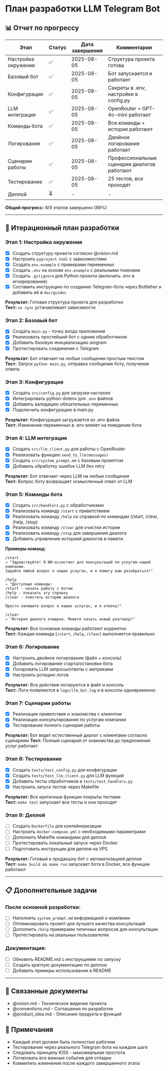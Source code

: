 # План разработки LLM Telegram Bot

## 📊 Отчет по прогрессу

| Этап | Статус | Дата завершения | Комментарии |
|------|--------|-----------------|-------------|
| Настройка окружения | ✅ | 2025-08-05 | Структура проекта готова |
| Базовый бот | ✅ | 2025-08-05 | Бот запускается и работает |
| Конфигурация | ✅ | 2025-08-05 | Секреты в .env, настройки в config.py |
| LLM интеграция | ✅ | 2025-08-05 | OpenRouter + GPT-4o-mini работает |
| Команды бота | ✅ | 2025-08-05 | Все команды + история работают |
| Логирование | ✅ | 2025-08-05 | Двойное логирование работает |
| Сценарии работы | ✅ | 2025-08-05 | Профессиональные сценарии диалогов работают |
| Тестирование | ✅ | 2025-08-05 | 25 тестов, все проходят |
| Деплой | ⏳ | - | - |

**Общий прогресс:** 8/9 этапов завершено (89%)

---

## 🎯 Итерационный план разработки

### Этап 1: Настройка окружения
- [x] Создать структуру проекта согласно @vision.md
- [x] Настроить `pyproject.toml` с зависимостями
- [x] Создать `env.example` с примерами переменных  
- [x] Создать `.env` на основе `env.example` с реальными токенами
- [x] Создать `.gitignore` для Python проекта (включить .env в игнорирование)
- [x] Составить инструкцию по созданию Telegram-бота через Botfather и добавить её в `doc/guides`

**Результат:** Готовая структура проекта для разработки  
**Тест:** `uv sync` устанавливает зависимости

### Этап 2: Базовый бот
- [x] Создать `main.py` - точку входа приложения
- [x] Реализовать простейший бот с одним обработчиком
- [x] Добавить базовую инициализацию aiogram
- [x] Протестировать соединение с Telegram

**Результат:** Бот отвечает на любые сообщения простым текстом  
**Тест:** Запуск `python main.py`, отправка сообщения боту, получение ответа

### Этап 3: Конфигурация
- [x] Создать `src/config.py` для загрузки настроек
- [x] Интегрировать python-dotenv для `.env` файлов
- [x] Добавить валидацию обязательных переменных
- [x] Подключить конфигурацию в main.py

**Результат:** Конфигурация загружается из .env файла  
**Тест:** Изменение переменных в .env влияет на поведение бота

### Этап 4: LLM интеграция
- [x] Создать `src/llm_client.py` для работы с OpenRouter
- [x] Реализовать функцию `send_to_llm(messages)`
- [x] Создать `src/system_prompt.md` с базовым промптом
- [x] Добавить обработку ошибок LLM без retry

**Результат:** Бот отвечает через LLM на любые сообщения  
**Тест:** Вопрос боту возвращает осмысленный ответ от LLM

### Этап 5: Команды бота
- [x] Создать `src/handlers.py` с обработчиками
- [x] Реализовать команду `/start` с приветствием
- [x] Реализовать команду `/help` со справкой по командам (/start, /clear, /help, /stop)
- [x] Реализовать команду `/clear` для очистки истории
- [x] Реализовать команду `/stop` для завершения диалога
- [x] Добавить управление историей диалогов в памяти

**Примеры команд:**
```
/start
→ "Здравствуйте! Я ИИ-ассистент для консультаций по услугам нашей компании. 
Задайте любой вопрос о наших услугах, и я помогу вам разобраться!"

/help  
→ "Доступные команды:
/start - начать работу с ботом
/help - показать эту справку
/clear - очистить историю диалога

Просто напишите вопрос о наших услугах, и я отвечу!"

/clear
→ "История диалога очищена. Можете начать новый разговор!"
```

**Результат:** Все основные команды работают корректно  
**Тест:** Каждая команда (`/start`, `/help`, `/clear`) выполняется правильно

### Этап 6: Логирование
- [x] Настроить двойное логирование (файл + консоль)
- [x] Добавить логирование старта/остановки бота
- [x] Логировать LLM запросы/ответы с метриками
- [x] Настроить ротацию логов

**Результат:** Все действия логируются в файл и консоль  
**Тест:** Логи появляются в `logs/llm_bot.log` и в консоли одновременно

### Этап 7: Сценарии работы
- [x] Реализация приветствия и знакомства с клиентом
- [x] Реализация консультирования по услугам компании  
- [x] Тестирование полного сценария работы

**Результат:** Бот ведет естественный диалог с клиентами согласно сценариям
**Тест:** Полный сценарий от знакомства до предложения услуг работает

### Этап 8: Тестирование
- [x] Создать `tests/test_config.py` для конфигурации
- [x] Создать `tests/test_llm_client.py` для LLM функций
- [x] Добавить тесты обработчиков в `tests/test_handlers.py`
- [x] Настроить запуск тестов через Makefile

**Результат:** Все критичные функции покрыты тестами  
**Тест:** `make test` запускает все тесты и они проходят

### Этап 9: Деплой
- [ ] Создать `Dockerfile` для контейнеризации
- [ ] Настроить `docker-compose.yml` с необходимыми параметрами
- [ ] Дополнить Makefile командами для деплоя
- [ ] Протестировать локальный запуск через Docker
- [ ] Подготовить инструкции для деплоя на VPS

**Результат:** Готовый к продакшну бот с автоматизацией деплоя  
**Тест:** `make build && make run` запускает бота в Docker, все функции работают

---

## 📋 Дополнительные задачи

### После основной разработки:
- [ ] Наполнить `system_prompt.md` информацией о компании
- [ ] Оптимизировать промпт для лучшего качества консультаций
- [ ] Дополнить `/help` примерами типичных вопросов для консультации
- [ ] Протестировать на реальных пользователях

### Документация:
- [ ] Обновить README.md с инструкциями по запуску
- [ ] Создать краткую документацию по деплою
- [ ] Добавить примеры использования в README

---

## 🔗 Связанные документы

- @vision.md - Техническое видение проекта
- @conventions.md - Соглашения по разработке
- @product_idea.md - Описание продукта и функций

## 📝 Примечания

- Каждый этап должен быть полностью рабочим
- Тестирование через реального Telegram бота на каждом шаге
- Следовать принципу KISS - максимальная простота
- Логировать все важные события для отладки
- Коммитить изменения после каждого завершенного этапа